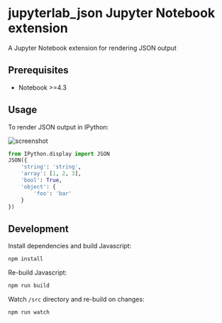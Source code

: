 # jupyterlab_json Jupyter Notebook extension

A Jupyter Notebook extension for rendering JSON output

## Prerequisites

* Notebook >=4.3

## Usage

To render JSON output in IPython:

![screenshot](http://g.recordit.co/oKTa52HTK9.gif)

```python
from IPython.display import JSON
JSON({
    'string': 'string',
    'array': [1, 2, 3],
    'bool': True,
    'object': {
        'foo': 'bar'
    }
})
```

## Development

Install dependencies and build Javascript:

```bash
npm install
```

Re-build Javascript:

```bash
npm run build
```

Watch `/src` directory and re-build on changes:

```bash
npm run watch
```
